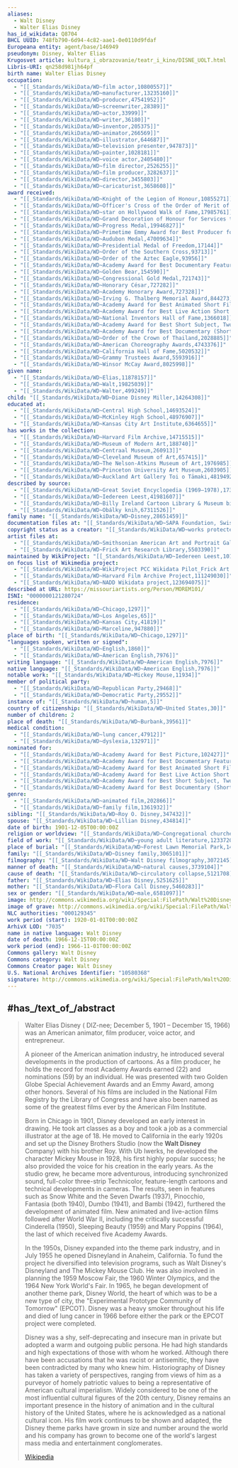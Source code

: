 ```yaml
---
aliases:
  - Walt Disney
  - Walter Elias Disney
has_id_wikidata: Q8704
BHCL UUID: 748fb790-6d94-4c82-aae1-0e0110d9fdaf
Europeana entity: agent/base/146949
pseudonym: Disney, Walter Elias
Krugosvet article: kultura_i_obrazovanie/teatr_i_kino/DISNE_UOLT.html
Libris-URI: qn258d981jh64pf
birth name: Walter Elias Disney
occupation:
  - "[[_Standards/WikiData/WD~film actor,10800557]]"
  - "[[_Standards/WikiData/WD~manufacturer,13235160]]"
  - "[[_Standards/WikiData/WD~producer,47541952]]"
  - "[[_Standards/WikiData/WD~screenwriter,28389]]"
  - "[[_Standards/WikiData/WD~actor,33999]]"
  - "[[_Standards/WikiData/WD~writer,36180]]"
  - "[[_Standards/WikiData/WD~inventor,205375]]"
  - "[[_Standards/WikiData/WD~animator,266569]]"
  - "[[_Standards/WikiData/WD~illustrator,644687]]"
  - "[[_Standards/WikiData/WD~television presenter,947873]]"
  - "[[_Standards/WikiData/WD~painter,1028181]]"
  - "[[_Standards/WikiData/WD~voice actor,2405480]]"
  - "[[_Standards/WikiData/WD~film director,2526255]]"
  - "[[_Standards/WikiData/WD~film producer,3282637]]"
  - "[[_Standards/WikiData/WD~director,3455803]]"
  - "[[_Standards/WikiData/WD~caricaturist,3658608]]"
award received:
  - "[[_Standards/WikiData/WD~Knight of the Legion of Honour,10855271]]"
  - "[[_Standards/WikiData/WD~Officer's Cross of the Order of Merit of the Federal Republic of Germany,10905334]]"
  - "[[_Standards/WikiData/WD~star on Hollywood Walk of Fame,17985761]]"
  - "[[_Standards/WikiData/WD~Grand Decoration of Honour for Services to the Republic of Austria,18524008]]"
  - "[[_Standards/WikiData/WD~Progress Medal,19946827]]"
  - "[[_Standards/WikiData/WD~Primetime Emmy Award for Best Producer for a Film Series,27159818]]"
  - "[[_Standards/WikiData/WD~Audubon Medal,47009634]]"
  - "[[_Standards/WikiData/WD~Presidential Medal of Freedom,17144]]"
  - "[[_Standards/WikiData/WD~Order of the Southern Cross,93713]]"
  - "[[_Standards/WikiData/WD~Order of the Aztec Eagle,93956]]"
  - "[[_Standards/WikiData/WD~Academy Award for Best Documentary Feature Film,111332]]"
  - "[[_Standards/WikiData/WD~Golden Bear,154590]]"
  - "[[_Standards/WikiData/WD~Congressional Gold Medal,721743]]"
  - "[[_Standards/WikiData/WD~Honorary César,727282]]"
  - "[[_Standards/WikiData/WD~Academy Honorary Award,727328]]"
  - "[[_Standards/WikiData/WD~Irving G. Thalberg Memorial Award,844273]]"
  - "[[_Standards/WikiData/WD~Academy Award for Best Animated Short Film,917808]]"
  - "[[_Standards/WikiData/WD~Academy Award for Best Live Action Short Film,1324407]]"
  - "[[_Standards/WikiData/WD~National Inventors Hall of Fame,1366018]]"
  - "[[_Standards/WikiData/WD~Academy Award for Best Short Subject, Two-reel,1401974]]"
  - "[[_Standards/WikiData/WD~Academy Award for Best Documentary (Short Subject),1425151]]"
  - "[[_Standards/WikiData/WD~Order of the Crown of Thailand,2028885]]"
  - "[[_Standards/WikiData/WD~American Choreography Awards,4743376]]"
  - "[[_Standards/WikiData/WD~California Hall of Fame,5020532]]"
  - "[[_Standards/WikiData/WD~Grammy Trustees Award,5593916]]"
  - "[[_Standards/WikiData/WD~Winsor McCay Award,8025998]]"
given name:
  - "[[_Standards/WikiData/WD~Elias,11878157]]"
  - "[[_Standards/WikiData/WD~Walt,19825039]]"
  - "[[_Standards/WikiData/WD~Walter,499249]]"
child: "[[_Standards/WikiData/WD~Diane Disney Miller,14264308]]"
educated at:
  - "[[_Standards/WikiData/WD~Central High School,14693524]]"
  - "[[_Standards/WikiData/WD~McKinley High School,48976907]]"
  - "[[_Standards/WikiData/WD~Kansas City Art Institute,6364655]]"
has works in the collection:
  - "[[_Standards/WikiData/WD~Harvard Film Archive,14715515]]"
  - "[[_Standards/WikiData/WD~Museum of Modern Art,188740]]"
  - "[[_Standards/WikiData/WD~Centraal Museum,260913]]"
  - "[[_Standards/WikiData/WD~Cleveland Museum of Art,657415]]"
  - "[[_Standards/WikiData/WD~The Nelson-Atkins Museum of Art,1976985]]"
  - "[[_Standards/WikiData/WD~Princeton University Art Museum,2603905]]"
  - "[[_Standards/WikiData/WD~Auckland Art Gallery Toi o Tāmaki,4819492]]"
described by source:
  - "[[_Standards/WikiData/WD~Great Soviet Encyclopedia (1969–1978),17378135]]"
  - "[[_Standards/WikiData/WD~Iedereen Leest,41981607]]"
  - "[[_Standards/WikiData/WD~Billy Ireland Cartoon Library & Museum biographical files,58488719]]"
  - "[[_Standards/WikiData/WD~Obálky knih,67311526]]"
family name: "[[_Standards/WikiData/WD~Disney,28651459]]"
documentation files at: "[[_Standards/WikiData/WD~SAPA Foundation, Swiss Archive of the Performing Arts,50920401]]"
copyright status as a creator: "[[_Standards/WikiData/WD~works protected by copyrights,73555012]]"
artist files at:
  - "[[_Standards/WikiData/WD~Smithsonian American Art and Portrait Gallery Library,98665879]]"
  - "[[_Standards/WikiData/WD~Frick Art Research Library,5503390]]"
maintained by WikiProject: "[[_Standards/WikiData/WD~Iedereen Leest,101246526]]"
on focus list of Wikimedia project:
  - "[[_Standards/WikiData/WD~WikiProject PCC Wikidata Pilot_Frick Art Reference Library,104694359]]"
  - "[[_Standards/WikiData/WD~Harvard Film Archive Project,111249030]]"
  - "[[_Standards/WikiData/WD~NADD Wikidata project,123694075]]"
described at URL: https://missouriartists.org/Person/MOREM101/
ISNI: "0000000121280724"
residence:
  - "[[_Standards/WikiData/WD~Chicago,1297]]"
  - "[[_Standards/WikiData/WD~Los Angeles,65]]"
  - "[[_Standards/WikiData/WD~Kansas City,41819]]"
  - "[[_Standards/WikiData/WD~Marceline,947880]]"
place of birth: "[[_Standards/WikiData/WD~Chicago,1297]]"
"languages spoken, written or signed":
  - "[[_Standards/WikiData/WD~English,1860]]"
  - "[[_Standards/WikiData/WD~American English,7976]]"
writing language: "[[_Standards/WikiData/WD~American English,7976]]"
native language: "[[_Standards/WikiData/WD~American English,7976]]"
notable work: "[[_Standards/WikiData/WD~Mickey Mouse,11934]]"
member of political party:
  - "[[_Standards/WikiData/WD~Republican Party,29468]]"
  - "[[_Standards/WikiData/WD~Democratic Party,29552]]"
instance of: "[[_Standards/WikiData/WD~human,5]]"
country of citizenship: "[[_Standards/WikiData/WD~United States,30]]"
number of children: 2
place of death: "[[_Standards/WikiData/WD~Burbank,39561]]"
medical condition:
  - "[[_Standards/WikiData/WD~lung cancer,47912]]"
  - "[[_Standards/WikiData/WD~dyslexia,132971]]"
nominated for:
  - "[[_Standards/WikiData/WD~Academy Award for Best Picture,102427]]"
  - "[[_Standards/WikiData/WD~Academy Award for Best Documentary Feature Film,111332]]"
  - "[[_Standards/WikiData/WD~Academy Award for Best Animated Short Film,917808]]"
  - "[[_Standards/WikiData/WD~Academy Award for Best Live Action Short Film,1324407]]"
  - "[[_Standards/WikiData/WD~Academy Award for Best Short Subject, Two-reel,1401974]]"
  - "[[_Standards/WikiData/WD~Academy Award for Best Documentary (Short Subject),1425151]]"
genre:
  - "[[_Standards/WikiData/WD~animated film,202866]]"
  - "[[_Standards/WikiData/WD~family film,1361932]]"
sibling: "[[_Standards/WikiData/WD~Roy O. Disney,347432]]"
spouse: "[[_Standards/WikiData/WD~Lillian Disney,434814]]"
date of birth: 1901-12-05T00:00:00Z
religion or worldview: "[[_Standards/WikiData/WD~Congregational churches,1062789]]"
field of work: "[[_Standards/WikiData/WD~young adult literature,1233720]]"
place of burial: "[[_Standards/WikiData/WD~Forest Lawn Memorial Park,1437214]]"
family: "[[_Standards/WikiData/WD~Disney family,3065101]]"
filmography: "[[_Standards/WikiData/WD~Walt Disney filmography,3072145]]"
manner of death: "[[_Standards/WikiData/WD~natural causes,3739104]]"
cause of death: "[[_Standards/WikiData/WD~circulatory collapse,5121708]]"
father: "[[_Standards/WikiData/WD~Elias Disney,5251625]]"
mother: "[[_Standards/WikiData/WD~Flora Call Disney,5460283]]"
sex or gender: "[[_Standards/WikiData/WD~male,6581097]]"
image: http://commons.wikimedia.org/wiki/Special:FilePath/Walt%20Disney%201946.JPG
image of grave: http://commons.wikimedia.org/wiki/Special:FilePath/Walt%20Disney%20Grave.JPG
NLC authorities: "000129345"
work period (start): 1920-01-01T00:00:00Z
ArhivX LOD: "7035"
name in native language: Walt Disney
date of death: 1966-12-15T00:00:00Z
work period (end): 1966-11-01T00:00:00Z
Commons gallery: Walt Disney
Commons category: Walt Disney
Commons Creator page: Walt Disney
U.S. National Archives Identifier: "10580368"
signature: http://commons.wikimedia.org/wiki/Special:FilePath/Walt%20Disney%201942%20signature.svg
---
```



## #has_/text_of_/abstract 

> Walter Elias Disney ( DIZ-nee; December 5, 1901 – December 15, 1966) 
> was an American animator, film producer, voice actor, and entrepreneur. 
> 
> A pioneer of the American animation industry, he introduced several developments in the production of cartoons. As a film producer, he holds the record for most Academy Awards earned (22) and nominations (59) by an individual. He was presented with two Golden Globe Special Achievement Awards and an Emmy Award, among other honors. Several of his films are included in the National Film Registry by the Library of Congress and have also been named as some of the greatest films ever by the American Film Institute.
>
> Born in Chicago in 1901, Disney developed an early interest in drawing. He took art classes as a boy and took a job as a commercial illustrator at the age of 18. He moved to California in the early 1920s and set up the Disney Brothers Studio (now the **Walt Disney** Company) with his brother Roy. With Ub Iwerks, he developed the character Mickey Mouse in 1928, his first highly popular success; he also provided the voice for his creation in the early years. As the studio grew, he became more adventurous, introducing synchronized sound, full-color three-strip Technicolor, feature-length cartoons and technical developments in cameras. The results, seen in features such as Snow White and the Seven Dwarfs (1937), Pinocchio, Fantasia (both 1940), Dumbo (1941), and Bambi (1942), furthered the development of animated film. New animated and live-action films followed after World War II, including the critically successful Cinderella (1950), Sleeping Beauty (1959) and Mary Poppins (1964), the last of which received five Academy Awards.
>
> In the 1950s, Disney expanded into the theme park industry, and in July 1955 he opened Disneyland in Anaheim, California. To fund the project he diversified into television programs, such as Walt Disney's Disneyland and The Mickey Mouse Club. He was also involved in planning the 1959 Moscow Fair, the 1960 Winter Olympics, and the 1964 New York World's Fair. In 1965, he began development of another theme park, Disney World, the heart of which was to be a new type of city, the "Experimental Prototype Community of Tomorrow" (EPCOT). Disney was a heavy smoker throughout his life and died of lung cancer in 1966 before either the park or the EPCOT project were completed.
>
> Disney was a shy, self-deprecating and insecure man in private but adopted a warm and outgoing public persona. He had high standards and high expectations of those with whom he worked. Although there have been accusations that he was racist or antisemitic, they have been contradicted by many who knew him. Historiography of Disney has taken a variety of perspectives, ranging from views of him as a purveyor of homely patriotic values to being a representative of American cultural imperialism. Widely considered to be one of the most influential cultural figures of the 20th century, Disney remains an important presence in the history of animation and in the cultural history of the United States, where he is acknowledged as a national cultural icon. His film work continues to be shown and adapted, the Disney theme parks have grown in size and number around the world and his company has grown to become one of the world's largest mass media and entertainment conglomerates.
>
> [Wikipedia](https://en.wikipedia.org/wiki/Walt%20Disney)

